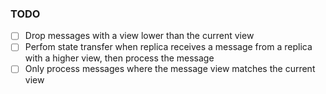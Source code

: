 ### TODO

- [ ] Drop messages with a view lower than the current view
- [ ] Perfom state transfer when replica receives a message from a replica with a higher view, then process the message
- [ ] Only process messages where the message view matches the current view